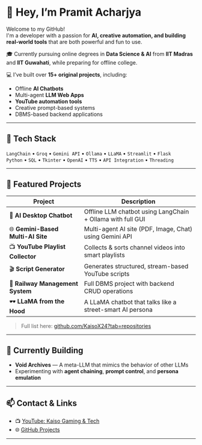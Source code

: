 # 👋 Hey, I’m Pramit Acharjya

Welcome to my GitHub!  
I'm a developer with a passion for **AI, creative automation, and building real-world tools** that are both powerful and fun to use.

🎓 Currently pursuing online degrees in **Data Science & AI** from **IIT Madras** and **IIT Guwahati**, while preparing for offline college.

💻 I’ve built over **15+ original projects**, including:
- Offline **AI Chatbots**
- Multi-agent **LLM Web Apps**
- **YouTube automation tools**
- Creative prompt-based systems
- DBMS-based backend applications

---

## 🧰 Tech Stack
`LangChain` • `Groq` • `Gemini API` • `Ollama` • `LLaMA` • `Streamlit` • `Flask`  
`Python` • `SQL` • `Tkinter` • `OpenAI` • `TTS` • `API Integration` • `Threading`

---

## 🚀 Featured Projects

| Project | Description |
|--------|-------------|
| 🧠 **AI Desktop Chatbot** | Offline LLM chatbot using LangChain + Ollama with full GUI |
| 🌐 **Gemini-Based Multi-AI Site** | Multi-agent AI site (PDF, Image, Chat) using Gemini API |
| 📺 **YouTube Playlist Collector** | Collects & sorts channel videos into smart playlists |
| 🎬 **Script Generator** | Generates structured, stream-based YouTube scripts |
| 🧮 **Railway Management System** | Full DBMS project with backend CRUD operations |
| 🕶️ **LLaMA from the Hood** | A LLaMA chatbot that talks like a street-smart AI persona |

> Full list here: [github.com/KaisoX24?tab=repositories](https://github.com/KaisoX24?tab=repositories)

---

## 🔭 Currently Building

- **Void Archives** — A meta-LLM that mimics the behavior of other LLMs  
- Experimenting with **agent chaining**, **prompt control**, and **persona emulation**

---

## 📫 Contact & Links

- 📺 [YouTube: Kaiso Gaming & Tech](https://www.youtube.com/@KaisoGamingTech)
- 🌐 [GitHub Projects](https://github.com/KaisoX24?tab=repositories)

---
